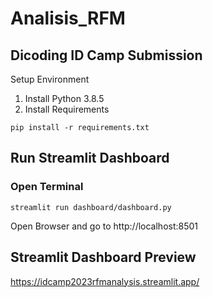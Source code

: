 # Analisis_RFM
## Dicoding ID Camp Submission

Setup Environment
1. Install Python 3.8.5
2. Install Requirements
```
pip install -r requirements.txt
```

## Run Streamlit Dashboard
### Open Terminal

```streamlit run dashboard/dashboard.py```

Open Browser and go to http://localhost:8501

## Streamlit Dashboard Preview
https://idcamp2023rfmanalysis.streamlit.app/

